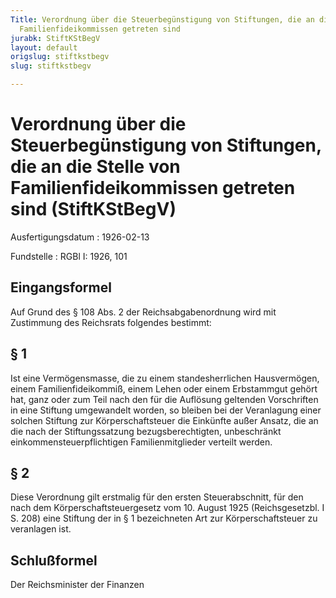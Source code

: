 ```yaml
---
Title: Verordnung über die Steuerbegünstigung von Stiftungen, die an die Stelle von
  Familienfideikommissen getreten sind
jurabk: StiftKStBegV
layout: default
origslug: stiftkstbegv
slug: stiftkstbegv

---
```


# Verordnung über die Steuerbegünstigung von Stiftungen, die an die Stelle von Familienfideikommissen getreten sind (StiftKStBegV)

Ausfertigungsdatum
:   1926-02-13

Fundstelle
:   RGBl I: 1926, 101

## Eingangsformel

Auf Grund des § 108 Abs. 2 der Reichsabgabenordnung wird mit
Zustimmung des Reichsrats folgendes bestimmt:

## § 1

Ist eine Vermögensmasse, die zu einem standesherrlichen Hausvermögen,
einem Familienfideikommiß, einem Lehen oder einem Erbstammgut gehört
hat, ganz oder zum Teil nach den für die Auflösung geltenden
Vorschriften in eine Stiftung umgewandelt worden, so bleiben bei der
Veranlagung einer solchen Stiftung zur Körperschaftsteuer die
Einkünfte außer Ansatz, die an die nach der Stiftungssatzung
bezugsberechtigten, unbeschränkt einkommensteuerpflichtigen
Familienmitglieder verteilt werden.

## § 2

Diese Verordnung gilt erstmalig für den ersten Steuerabschnitt, für
den nach dem Körperschaftsteuergesetz vom 10. August 1925
(Reichsgesetzbl. I S. 208) eine Stiftung der in § 1 bezeichneten Art
zur Körperschaftsteuer zu veranlagen ist.

## Schlußformel

Der Reichsminister der Finanzen

